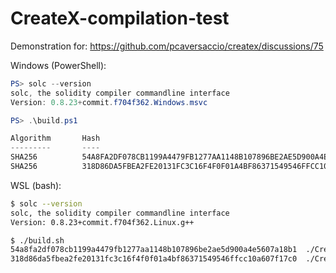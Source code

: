 # CreateX-compilation-test

Demonstration for: https://github.com/pcaversaccio/createx/discussions/75

Windows (PowerShell):

```powershell
PS> solc --version
solc, the solidity compiler commandline interface
Version: 0.8.23+commit.f704f362.Windows.msvc

PS> .\build.ps1

Algorithm       Hash                                                                   Path
---------       ----                                                                   ----
SHA256          54A8FA2DF078CB1199A4479FB1277AA1148B107896BE2AE5D900A4E5607A18B1       C:\...\CreateX-powershell.bin
SHA256          318D86DA5FBEA2FE20131FC3C16F4F0F01A4BF86371549546FFCC10A607F17C0       C:\...\CreateX-with-metadata-powershell.bin
```

WSL (bash):

```bash
$ solc --version
solc, the solidity compiler commandline interface
Version: 0.8.23+commit.f704f362.Linux.g++

$ ./build.sh
54a8fa2df078cb1199a4479fb1277aa1148b107896be2ae5d900a4e5607a18b1  ./CreateX-bash.bin
318d86da5fbea2fe20131fc3c16f4f0f01a4bf86371549546ffcc10a607f17c0  ./CreateX-with-metadata-bash.bin
```
